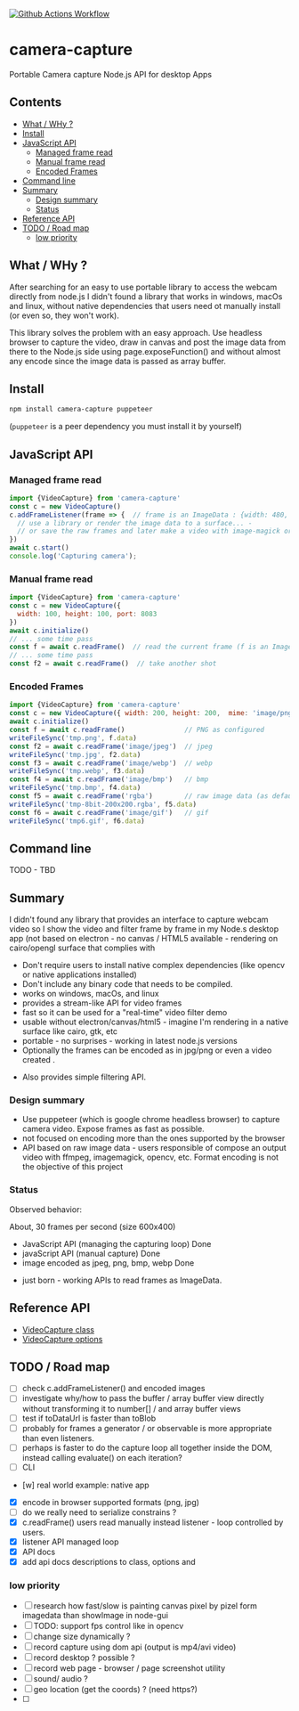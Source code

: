 [![Github Actions Workflow](https://github.com/cancerberosgx/camera-capture/workflows/Node%20CI/badge.svg)](https://github.com/cancerberoSgx/camera-capture/actions)

# camera-capture

Portable Camera capture Node.js API for desktop Apps

## Contents

<!-- toc -->

- [What / WHy ?](#what--why-)
- [Install](#install)
- [JavaScript API](#javascript-api)
  * [Managed frame read](#managed-frame-read)
  * [Manual frame read](#manual-frame-read)
  * [Encoded Frames](#encoded-frames)
- [Command line](#command-line)
- [Summary](#summary)
  * [Design summary](#design-summary)
  * [Status](#status)
- [Reference API](#reference-api)
- [TODO / Road map](#todo--road-map)
  * [low priority](#low-priority)

<!-- tocstop -->

## What / WHy ?

After searching for an easy to use portable library to access the webcam directly from node.js I didn't found a library that works in windows, macOs and linux, without native dependencies that users need ot manually install (or even so, they won't work). 

This library solves the problem with an easy approach. Use headless browser to capture the video,  draw in canvas and post the image data from there to the Node.js side using page.exposeFunction() and without almost any encode since the image data is passed as array buffer. 
 
## Install

```sh
npm install camera-capture puppeteer
```

(`puppeteer` is a peer dependency you must install it by yourself)

## JavaScript API

### Managed frame read

```js
import {VideoCapture} from 'camera-capture'
const c = new VideoCapture()
c.addFrameListener(frame => {  // frame is an ImageData : {width: 480, height: 360, data: UIntArray}
  // use a library or render the image data to a surface... - 
  // or save the raw frames and later make a video with image-magick or ffmpeg
})
await c.start()
console.log('Capturing camera');
```

### Manual frame read

```js
import {VideoCapture} from 'camera-capture'
const c = new VideoCapture({
  width: 100, height: 100, port: 8083
})
await c.initialize()
// ... some time pass
const f = await c.readFrame()  // read the current frame (f is an ImageData)
// ... some time pass
const f2 = await c.readFrame()  // take another shot
```

### Encoded Frames

```js
import {VideoCapture} from 'camera-capture'
const c = new VideoCapture({ width: 200, height: 200,  mime: 'image/png'})
await c.initialize()
const f = await c.readFrame()               // PNG as configured
writeFileSync('tmp.png', f.data)
const f2 = await c.readFrame('image/jpeg')  // jpeg
writeFileSync('tmp.jpg', f2.data)
const f3 = await c.readFrame('image/webp')  // webp
writeFileSync('tmp.webp', f3.data)
const f4 = await c.readFrame('image/bmp')   // bmp
writeFileSync('tmp.bmp', f4.data)
const f5 = await c.readFrame('rgba')        // raw image data (as default)
writeFileSync('tmp-8bit-200x200.rgba', f5.data)
const f6 = await c.readFrame('image/gif')   // gif
writeFileSync('tmp6.gif', f6.data)
```

## Command line

TODO - TBD

## Summary

I didn't found any library that provides an interface to capture webcam video so I show the video and filter frame by frame in my Node.s desktop app (not based on electron - no canvas / HTML5 available - rendering on cairo/opengl surface that complies with

 * Don't require users to install native complex dependencies (like opencv or native applications installed)
 * Don't include any binary code that needs to be compiled. 
 * works on windows, macOs, and linux
 * provides a stream-like API for video frames
 * fast so it can be used for a "real-time" video filter demo
 * usable without electron/canvas/html5 - imagine I'm rendering in a native surface like cairo, gtk, etc
 * portable - no surprises - working in latest node.js versions
 * Optionally the frames can be encoded as in jpg/png or even a video created . 
 + Also provides simple filtering API.

### Design summary

 * Use puppeteer (which is google chrome headless browser) to capture camera video. Expose frames as fast as possible. 
 * not focused on encoding more than the ones supported by the browser
 * API based on raw image data - users responsible of compose an output video with ffmpeg, imagemagick, opencv, etc. Format encoding is not the objective of this project

### Status
 
Observed behavior: 

About, 30 frames per second (size  600x400)

 * JavaScript API (managing the capturing loop) Done 
 * javaScript API (manual capture) Done
 * image encoded as jpeg, png, bmp, webp Done
 + just born - working APIs to read frames as ImageData.

## Reference API

* [VideoCapture class](../docs/modules/_capture_.md)
* [VideoCapture options](../docs/interfaces/_capture_.captureoptions.md)
 
## TODO / Road map
- [ ] check c.addFrameListener() and encoded images
- [ ] investigate why/how to pass the buffer / array buffer view  directly without transforming it to number[] / and array buffer views
- [ ] test if toDataUrl is faster than toBlob
- [ ] probably for frames a generator / or observable is more appropriate than even listeners.
- [ ] perhaps is faster to do the capture loop all together inside the DOM, instead calling evaluate() on each iteration?
- [ ] CLI
- [w] real world example: native app
- [x] encode in browser supported formats (png, jpg)
- [ ] do we really need to serialize constrains ? 
- [x] c.readFrame() users read manually instead listener - loop controlled by users.
- [x] listener API managed  loop
- [x] API docs
- [x] add api docs descriptions to class, options and

### low priority
- [ ] research how fast/slow is painting canvas pixel by pizel form imagedata than showImage in node-gui
- [ ] TODO: support fps control like in opencv
- [ ] change size dynamically ?
- [ ] record capture using dom api (output is mp4/avi video)
- [ ] record desktop ? possible ?
- [ ] record web page - browser / page screenshot utility
- [ ]  sound/ audio ? 
- [ ]  geo location (get the coords) ? (need https?)
- [ ]